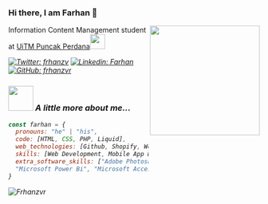 ### Hi there, I am Farhan 👋
<img align='right' src="https://media.giphy.com/media/lq4OYg1yffhDdrnL39/giphy.gif" width="220">
<p> Information Content Management student at <a href="https://uitm.edu.my/">UiTM Puncak Perdana</a><em><img src="https://media.giphy.com/media/WUlplcMpOCEmTGBtBW/giphy.gif" width="30"></p>

[![Twitter: frhanzv](https://img.shields.io/twitter/follow/frhanzv?style=social)](https://twitter.com/frhanzv)
[![Linkedin: Farhan](https://img.shields.io/badge/-Farhan-blue?style=flat-square&logo=Linkedin&logoColor=white&link=https://www.linkedin.com/in/wan-ahmad-farhan-849029215/)](https://www.linkedin.com/in/wan-ahmad-farhan-849029215)
[![GitHub: frhanzvr](https://img.shields.io/github/followers/frhanzvr?label=follow&style=social)](https://github.com/frhanzvr)

### <img src="https://media.giphy.com/media/VgCDAzcKvsR6OM0uWg/giphy.gif" width="50"> A little more about me...  
```javascript
const farhan = {
  pronouns: "he" | "his",
  code: [HTML, CSS, PHP, Liquid],
  web_technologies: [Github, Shopify, Wordpress, Wix],
  skills: [Web Development, Mobile App Development, Data Analyst],
  extra_software_skills: ["Adobe Photoshop", "Adobe Animate", "Adobe Indesign",
  "Microsoft Power Bi", "Microsoft Access", "Microsoft Office"]
}
```
<p><img align="center" src="https://github-readme-streak-stats.herokuapp.com/?user=frhanzvr&theme=tokyonight" alt="Frhanzvr" /></p>
